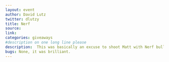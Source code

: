 ```yaml
---
layout: event
author: David Lutz
twitter: dlutzy 
title: Nerf 
source: 
link:  
categories: giveaways
#description on one long line please
description:  This was basically an excuse to shoot Matt with Nerf bullets.  Nerf bullets covered in red paint.
bugs: None, it was brilliant.
---
```

